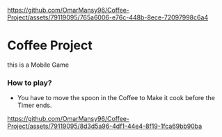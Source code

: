 
https://github.com/OmarMansy96/Coffee-Project/assets/79119095/765a6006-e76c-448b-8ece-72097998c6a4
# Coffee Project 

this is a Mobile Game 

### How to play? 
- You have to move the spoon in the Coffee to Make it cook before the Timer ends.






https://github.com/OmarMansy96/Coffee-Project/assets/79119095/8d3d5a96-4df1-44e4-8f19-1fca69bb90ba

